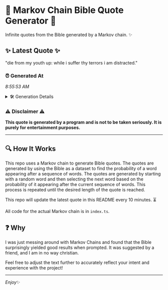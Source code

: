 # 📖 Markov Chain Bible Quote Generator 📖

Infinite quotes from the Bible generated by a Markov chain. ✨

## ✨ Latest Quote ✨
"die from my youth up: while i suffer thy terrors i am distracted."

### ⏰ Generated At
*8:55:53 AM*

<details>
    <summary>🛠️ Generation Details</summary>
    <p>
        <strong>🌱 Seed:</strong> die<br>
        <strong>🔄 Iterations:</strong> 12<br>
        <strong>📜 Context History:</strong><br>[ die ]: from<br>[ die, from ]: my<br>[ die, from, my ]: youth<br>[ die, from, my, youth ]: up:<br>[ die, from, my, youth, up: ]: while<br>[ die, from, my, youth, up:, while ]: i<br>[ from, my, youth, up:, while, i ]: suffer<br>[ my, youth, up:, while, i, suffer ]: thy<br>[ youth, up:, while, i, suffer, thy ]: terrors<br>[ up:, while, i, suffer, thy, terrors ]: i<br>[ while, i, suffer, thy, terrors, i ]: am<br>[ i, suffer, thy, terrors, i, am ]: distracted.<br>
    </p>
</details>

### ⚠️ Disclaimer ⚠️
**This quote is generated by a program and is not to be taken seriously. It is purely for entertainment purposes.**

---

## 🔍 How It Works

This repo uses a Markov chain to generate Bible quotes. The quotes are generated by using the Bible as a dataset to find the probability of a word appearing after a sequence of words. The quotes are generated by starting with a random word and then selecting the next word based on the probability of it appearing after the current sequence of words. This process is repeated until the desired length of the quote is reached.

This repo will update the latest quote in this README every 10 minutes. ⏳

All code for the actual Markov chain is in `index.ts`.

## ❓ Why

I was just messing around with Markov Chains and found that the Bible surprisingly yielded good results when prompted. 
It was suggested by a friend, and I am in no way christian.

Feel free to adjust the text further to accurately reflect your intent and experience with the project!

---

*Enjoy*✨

